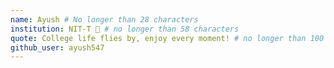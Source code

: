 ```yaml
---
name: Ayush # No longer than 28 characters
institution: NIT-T 🚩 # no longer than 58 characters
quote: College life flies by, enjoy every moment! # no longer than 100 characters, avoid using quotes(") to guarantee the format remains the same.
github_user: ayush547
---
```


